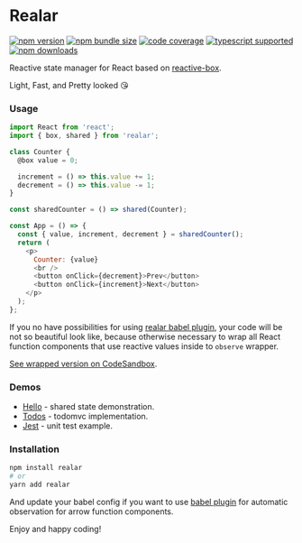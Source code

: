 # Realar

[![npm version](https://img.shields.io/npm/v/realar?style=flat-square)](https://www.npmjs.com/package/realar) [![npm bundle size](https://img.shields.io/bundlephobia/minzip/realar?style=flat-square)](https://bundlephobia.com/result?p=realar) [![code coverage](https://img.shields.io/coveralls/github/betula/realar?style=flat-square)](https://coveralls.io/github/betula/realar) [![typescript supported](https://img.shields.io/npm/types/typescript?style=flat-square)](./src/index.ts) [![npm downloads](https://img.shields.io/npm/dt/realar?style=flat-square)](https://www.npmjs.com/package/realar)

Reactive state manager for React based on [reactive-box](https://github.com/betula/reactive-box).

Light, Fast, and Pretty looked :kissing_heart:

### Usage

```javascript
import React from 'react';
import { box, shared } from 'realar';

class Counter {
  @box value = 0;

  increment = () => this.value += 1;
  decrement = () => this.value -= 1;
}

const sharedCounter = () => shared(Counter);

const App = () => {
  const { value, increment, decrement } = sharedCounter();
  return (
    <p>
      Counter: {value}
      <br />
      <button onClick={decrement}>Prev</button>
      <button onClick={increment}>Next</button>
    </p>
  );
};
```

If you no have possibilities for using [realar babel plugin](https://github.com/betula/babel-plugin-realar), your code will be not so beautiful look like, because otherwise necessary to wrap all React function components that use reactive values inside to `observe` wrapper.

[See wrapped version on CodeSandbox](https://codesandbox.io/s/realar-counter-k9kmw?file=/src/App.tsx).

### Demos

+ [Hello](https://github.com/realar-project/hello) - shared state demonstration.
+ [Todos](https://github.com/realar-project/todos) - todomvc implementation.
+ [Jest](https://github.com/realar-project/jest) - unit test example.

### Installation

```bash
npm install realar
# or
yarn add realar
```

And update your babel config if you want to use [babel plugin](https://github.com/betula/babel-plugin-realar) for automatic observation for arrow function components.

Enjoy and happy coding!


